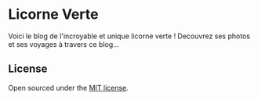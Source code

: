 # Licorne Verte

Voici le blog de l'incroyable et unique licorne verte !
Decouvrez ses photos et ses voyages à travers ce blog...

## License

Open sourced under the [MIT license](https://github.com/LeNPaul/Millennial/blob/gh-pages/LICENSE.md).
